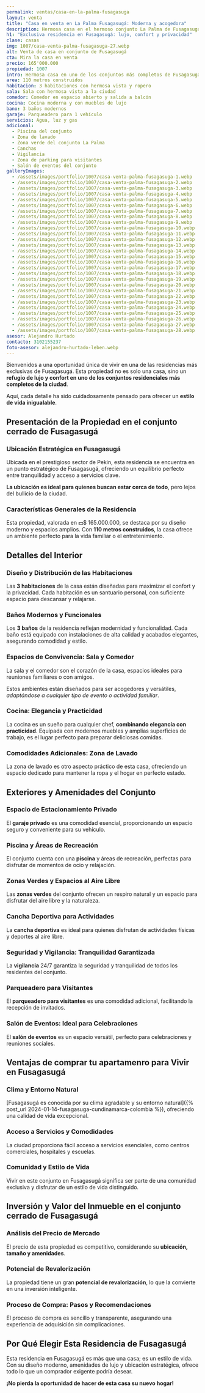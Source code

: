 ```yaml
---
permalink: ventas/casa-en-la-palma-fusagasuga
layout: venta
title: "Casa en venta en La Palma Fusagasugá: Moderna y acogedora"
description: Hermosa casa en el hermoso conjunto La Palma de Fusagasuga. Contacta con LEBEN Inmobiliaria y compra una de las mejores opciones de vivienda de la ciudad. ¡Escríbenos!
h1: "Exclusiva residencia en Fusagasugá: lujo, confort y privacidad"
clase: casas
img: 1007/casa-venta-palma-fusagasuga-27.webp
alt: Venta de casa en conjunto de Fusagasugá
cta: Mira la casa en venta
precio: 165'000.000
propiedad: 1007
intro: Hermosa casa en uno de los conjuntos más completos de Fusagasugá
area: 110 metros construidos
habitacion: 3 habitaciones con hermosa vista y ropero
sala: Sala con hermosa vista a la ciudad
comedor: Comedor en espacio abierto y salida a balcón
cocina: Cocina moderna y con muebles de lujo
bano: 3 baños modernos
garaje: Parqueadero para 1 vehículo
servicios: Agua, luz y gas
adicional:
  - Piscina del conjunto
  - Zona de lavado
  - Zona verde del conjunto La Palma
  - Canchas
  - Vigilancia
  - Zona de parking para visitantes
  - Salón de eventos del conjunto
galleryImages:
  - /assets/images/portfolio/1007/casa-venta-palma-fusagasuga-1.webp
  - /assets/images/portfolio/1007/casa-venta-palma-fusagasuga-2.webp
  - /assets/images/portfolio/1007/casa-venta-palma-fusagasuga-3.webp
  - /assets/images/portfolio/1007/casa-venta-palma-fusagasuga-4.webp
  - /assets/images/portfolio/1007/casa-venta-palma-fusagasuga-5.webp
  - /assets/images/portfolio/1007/casa-venta-palma-fusagasuga-6.webp
  - /assets/images/portfolio/1007/casa-venta-palma-fusagasuga-7.webp
  - /assets/images/portfolio/1007/casa-venta-palma-fusagasuga-8.webp
  - /assets/images/portfolio/1007/casa-venta-palma-fusagasuga-9.webp
  - /assets/images/portfolio/1007/casa-venta-palma-fusagasuga-10.webp
  - /assets/images/portfolio/1007/casa-venta-palma-fusagasuga-11.webp
  - /assets/images/portfolio/1007/casa-venta-palma-fusagasuga-12.webp
  - /assets/images/portfolio/1007/casa-venta-palma-fusagasuga-13.webp
  - /assets/images/portfolio/1007/casa-venta-palma-fusagasuga-14.webp
  - /assets/images/portfolio/1007/casa-venta-palma-fusagasuga-15.webp
  - /assets/images/portfolio/1007/casa-venta-palma-fusagasuga-16.webp
  - /assets/images/portfolio/1007/casa-venta-palma-fusagasuga-17.webp
  - /assets/images/portfolio/1007/casa-venta-palma-fusagasuga-18.webp
  - /assets/images/portfolio/1007/casa-venta-palma-fusagasuga-19.webp
  - /assets/images/portfolio/1007/casa-venta-palma-fusagasuga-20.webp
  - /assets/images/portfolio/1007/casa-venta-palma-fusagasuga-21.webp
  - /assets/images/portfolio/1007/casa-venta-palma-fusagasuga-22.webp
  - /assets/images/portfolio/1007/casa-venta-palma-fusagasuga-23.webp
  - /assets/images/portfolio/1007/casa-venta-palma-fusagasuga-24.webp
  - /assets/images/portfolio/1007/casa-venta-palma-fusagasuga-25.webp
  - /assets/images/portfolio/1007/casa-venta-palma-fusagasuga-26.webp
  - /assets/images/portfolio/1007/casa-venta-palma-fusagasuga-27.webp
  - /assets/images/portfolio/1007/casa-venta-palma-fusagasuga-28.webp
asesor: Alejandro Hurtado
contacto: 3102155237
foto-asesor: alejandro-hurtado-leben.webp
---
```

Bienvenidos a una oportunidad única de vivir en una de las residencias más exclusivas de Fusagasugá. Esta propiedad no es solo una casa, sino un **refugio de lujo y confort en uno de los conjuntos residenciales más completos de la ciudad**.

Aquí, cada detalle ha sido cuidadosamente pensado para ofrecer un **estilo de vida inigualable**.

## Presentación de la Propiedad en el conjunto cerrado de Fusagasugá

### Ubicación Estratégica en Fusagasugá

Ubicada en el prestigioso sector de Pekin, esta residencia se encuentra en un punto estratégico de Fusagasugá, ofreciendo un equilibrio perfecto entre tranquilidad y acceso a servicios clave.

**La ubicación es ideal para quienes buscan estar cerca de todo**, pero lejos del bullicio de la ciudad.

### Características Generales de la Residencia

Esta propiedad, valorada en 💵$ 165.000.000, se destaca por su diseño moderno y espacios amplios. Con **110 metros construidos**, la casa ofrece un ambiente perfecto para la vida familiar o el entretenimiento.

## Detalles del Interior

### Diseño y Distribución de las Habitaciones

Las **3 habitaciones** de la casa están diseñadas para maximizar el confort y la privacidad. Cada habitación es un santuario personal, con suficiente espacio para descansar y relajarse.

### Baños Modernos y Funcionales

Los **3 baños** de la residencia reflejan modernidad y funcionalidad. Cada baño está equipado con instalaciones de alta calidad y acabados elegantes, asegurando comodidad y estilo.

### Espacios de Convivencia: Sala y Comedor

La sala y el comedor son el corazón de la casa, espacios ideales para reuniones familiares o con amigos.

Estos ambientes están diseñados para ser acogedores y versátiles, *adaptándose a cualquier tipo de evento o actividad familiar*.

### Cocina: Elegancia y Practicidad

La cocina es un sueño para cualquier chef, **combinando elegancia con practicidad**. Equipada con modernos muebles y amplias superficies de trabajo, es el lugar perfecto para preparar deliciosas comidas.

### Comodidades Adicionales: Zona de Lavado

La zona de lavado es otro aspecto práctico de esta casa, ofreciendo un espacio dedicado para mantener la ropa y el hogar en perfecto estado.

## Exteriores y Amenidades del Conjunto

### Espacio de Estacionamiento Privado

El **garaje privado** es una comodidad esencial, proporcionando un espacio seguro y conveniente para su vehículo.

### Piscina y Áreas de Recreación

El conjunto cuenta con una **piscina** y áreas de recreación, perfectas para disfrutar de momentos de ocio y relajación.

### Zonas Verdes y Espacios al Aire Libre

Las **zonas verdes** del conjunto ofrecen un respiro natural y un espacio para disfrutar del aire libre y la naturaleza.

### Cancha Deportiva para Actividades

La **cancha deportiva** es ideal para quienes disfrutan de actividades físicas y deportes al aire libre.

### Seguridad y Vigilancia: Tranquilidad Garantizada

La **vigilancia** 24/7 garantiza la seguridad y tranquilidad de todos los residentes del conjunto.

### Parqueadero para Visitantes

El **parqueadero para visitantes** es una comodidad adicional, facilitando la recepción de invitados.

### Salón de Eventos: Ideal para Celebraciones

El **salón de eventos** es un espacio versátil, perfecto para celebraciones y reuniones sociales.

## Ventajas de comprar tu apartamenro para Vivir en Fusagasugá

### Clima y Entorno Natural

[Fusagasugá es conocida por su clima agradable y su entorno natural]({% post_url 2024-01-14-fusagasuga-cundinamarca-colombia %}), ofreciendo una calidad de vida excepcional.

### Acceso a Servicios y Comodidades

La ciudad proporciona fácil acceso a servicios esenciales, como centros comerciales, hospitales y escuelas.

### Comunidad y Estilo de Vida

Vivir en este conjunto en Fusagasugá significa ser parte de una comunidad exclusiva y disfrutar de un estilo de vida distinguido.

## Inversión y Valor del Inmueble en el conjunto cerrado de Fusagasugá

### Análisis del Precio de Mercado

El precio de esta propiedad es competitivo, considerando su **ubicación, tamaño y amenidades**.

### Potencial de Revalorización

La propiedad tiene un gran **potencial de revalorización**, lo que la convierte en una inversión inteligente.

### Proceso de Compra: Pasos y Recomendaciones

El proceso de compra es sencillo y transparente, asegurando una experiencia de adquisición sin complicaciones.

## Por Qué Elegir Esta Residencia de Fusagasugá

Esta residencia en Fusagasugá es más que una casa; es un estilo de vida. Con su diseño moderno, amenidades de lujo y ubicación estratégica, ofrece todo lo que un comprador exigente podría desear.

**¡No pierda la oportunidad de hacer de esta casa su nuevo hogar!**
